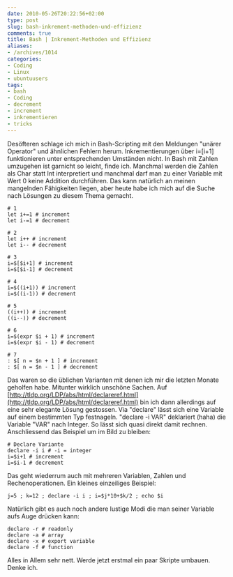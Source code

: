 ```yaml
---
date: 2010-05-26T20:22:56+02:00
type: post
slug: bash-inkrement-methoden-und-effizienz
comments: true
title: Bash | Inkrement-Methoden und Effizienz
aliases:
- /archives/1014
categories:
- Coding
- Linux
- ubuntuusers
tags:
- bash
- Coding
- decrement
- increment
- inkrementieren
- tricks
---
```


Desöfteren schlage ich mich in Bash-Scripting mit den Meldungen "unärer Operator" und ähnlichen Fehlern herum. Inkrementierungen über i=$[$i+1] funktionieren unter entsprechenden Umständen nicht. In Bash mit Zahlen umzugehen ist garnicht so leicht, finde ich. Manchmal werden die Zahlen als Char statt Int interpretiert und manchmal darf man zu einer Variable mit Wert 0 keine Addition durchführen. Das kann natürlich an meinen mangelnden Fähigkeiten liegen, aber heute habe ich mich auf die Suche nach Lösungen zu diesem Thema gemacht.

```
# 1
let i+=1 # increment
let i-=1 # decrement
```


```
# 2
let i++ # increment
let i-- # decrement
```


```
# 3
i=$[$i+1] # increment
i=$[$i-1] # decrement
```


```
# 4
i=$((i+1)) # increment
i=$((i-1)) # decrement
```


```
# 5
((i++)) # increment
((i--)) # decrement
```


```
# 6
i=$(expr $i + 1) # increment
i=$(expr $i - 1) # decrement
```


```
# 7
: $[ n = $n + 1 ] # increment
: $[ n = $n - 1 ] # decrement
```


Das waren so die üblichen Varianten mit denen ich mir die letzten Monate geholfen habe. Mitunter wirklich unschöne Sachen. Auf [http://tldp.org/LDP/abs/html/declareref.html](http://tldp.org/LDP/abs/html/declareref.html) bin ich dann allerdings auf eine sehr elegante Lösung gestossen. Via "declare" lässt sich eine Variable auf einem bestimmten Typ festnageln. "declare -i VAR" deklariert (haha) die Variable "VAR" nach Integer. So lässt sich quasi direkt damit rechnen. Anschliessend das Beispiel um im Bild zu bleiben:

```
# Declare Variante
declare -i i # -i = integer
i=$i+1 # increment
i=$i-1 # decrement
```


Das geht wiederrum auch mit mehreren Variablen, Zahlen und Rechenoperationen. Ein kleines einzeiliges Beispiel:

```
j=5 ; k=12 ; declare -i i ; i=$j*10+$k/2 ; echo $i
```


Natürlich gibt es auch noch andere lustige Modi die man seiner Variable aufs Auge drücken kann:

```
declare -r # readonly
declare -a # array
declare -x # export variable
declare -f # function
```


Alles in Allem sehr nett. Werde jetzt erstmal ein paar Skripte umbauen. Denke ich.
